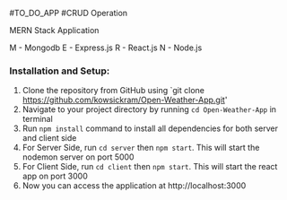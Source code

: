 #TO_DO_APP
#CRUD Operation

MERN Stack Application

M - Mongodb
E - Express.js
R - React.js
N - Node.js

### Installation and Setup:
1. Clone the repository from GitHub using `git clone https://github.com/kowsickram/Open-Weather-App.git'
2. Navigate to your project directory by running `cd Open-Weather-App` in terminal
3. Run `npm install` command to install all dependencies for both server and client side
4. For Server Side, run `cd server` then `npm start`. This will start the nodemon server on port 5000
5. For Client Side, run `cd client` then `npm start`. This will start the react app on port 3000
6. Now you can access the application at http://localhost:3000


